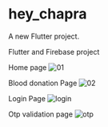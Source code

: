 # hey_chapra

A new Flutter project.

Flutter and Firebase project

Home page
![01](https://user-images.githubusercontent.com/49498724/133547286-75b876ba-8af0-45fb-9e77-8c1236659d98.JPG)

Blood donation Page
![02](https://user-images.githubusercontent.com/49498724/133547302-8740aae3-55d4-45a1-a1de-1052163b8646.JPG)

Login Page
![login](https://user-images.githubusercontent.com/49498724/133547325-67bdfed7-ad16-437c-a016-d7c97b59efa4.JPG)

Otp validation page
![otp](https://user-images.githubusercontent.com/49498724/133547332-f184fd04-4bf3-460c-a2f2-9266bc159d40.JPG)


